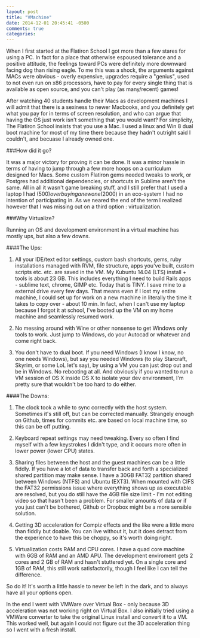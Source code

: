 ```yaml
---
layout: post
title: "VMachine"
date: 2014-12-01 20:45:41 -0500
comments: true
categories: 
---
```


When I first started at the Flatiron School I got more than a few stares for using a PC. In fact for a place that otherwise espoused tolerance and a positive attitude, the feelings toward PCs were definitely more downward facing dog than rising eagle. To me this was a shock, the arguments against MACs were obvious - overly expensive, upgrades require a "genius", used to not even run on x86 processors, have to pay for every single thing that is available as open source, and you can't play (as many/recent) games!

After watching 40 students handle their Macs as development machines I will admit that there is a sexiness to newer Macbooks, and you definitely get what you pay for in terms of screen resolution, and who can argue that having the OS just work isn't something that you would want? For simplicity, The Flatiron School insists that you use a Mac. I used a linux  and Win 8 dual boot machine for most of my time there because they hadn't outright said I couldn't, and becuase I already owned one. 

###How did it go?

It was a major victory for proving it can be done. It was a minor hassle in terms of having to jump through a few more hoops on a curriculum designed for Macs. Some custom Flatiron gems needed tweaks to work, or Postgres had additional dependencies, or shortcuts in Sublime aren't the same. All in all it wasn't game breaking stuff, and I still prefer that I used a laptop I had ($500) over buying a new one ($2000) in an eco-system I had no intention of participating in. As we neared the end of the term I realized however that I was missing out on a third option : virtualization.
<!-- more -->
###Why Virtualize?

Running an OS and development environment in a virtual machine has mostly ups, but also a few downs.

####The Ups:

1. All your IDE/text editor settings, custom bash shortcuts, gems, ruby installations managed with RVM, file structure, apps you've built, custom scripts etc. etc. are saved in the VM. My Kubuntu 14.04 (LTS) install + tools is about 23 GB. This includes everything I need to build Rails apps - sublime text, chrome, GIMP etc. Today that is TINY. I save mine to a external drive every few days. That means even if I lost my entire machine, I could set up for work on a new machine in literally the time it takes to copy over - about 10 min. In fact, when I can't use my laptop because I forgot it at school, I've booted up the VM on my home machine and seamlessly resumed work. 

3. No messing around with Wine or other nonsense to get Windows only tools to work. Just jump to Windows, do your Autocad or whatever and come right back. 

4. You don't have to dual boot. If you need Windows (I know I know, no one needs Windows), but say you needed Windows (to play Starcraft, Skyrim, or some LoL let's say), by using a VM you can just drop out and be in Windows. No rebooting at all. And obviously if you wanted to run a VM session of OS X inside OS X to isolate your dev environment, I'm pretty sure that wouldn't be too hard to do either.

####The Downs:

1. The clock took a while to sync correctly with the host system. Sometimes it's still off, but can be corrected manually. Strangely enough on Github, times for commits etc. are based on local machine time, so this can be off putting.  

2. Keyboard repeat settings may need tweaking. Every so often I find myself with a few keystrokes I didn't type, and it occurs more often in lower power (lower CPU) states.

3. Sharing files between the host and the guest machines can be a little fiddly. If you have a lot of data to transfer back and forth a specialized shared partition may make sense. I have a 30GB FAT32 partition shared between Windows (NTFS) and Ubuntu (EXT3). When mounted with CIFS the FAT32 permissions issue where everything shows up as executable are resolved, but you do still have the 4GB file size limit - I'm not editing video so that hasn't been a problem. For smaller amounts of data or if you just can't be bothered, Github or Dropbox might be a more sensible solution. 

4. Getting 3D acceleration for Compiz effects and the like were a little more than fiddly but doable. You can live without it, but it does detract from the experience to have this be choppy, so it's worth doing right. 

5. Virtualization costs RAM and CPU cores. I have a quad core machine with 6GB of RAM and an AMD APU. The development enviroment gets 2 cores and 2 GB of RAM and hasn't stuttered yet. On a single core and 1GB of RAM, this still work satisfactorily, though I feel like I can tell the difference. 


So do it! It's worth a little hassle to never be left in the dark, and to always have all your options open. 

In the end I went with VMWare over Virtual Box - only because 3D acceleration was not working right on Virtual Box.  I also initially tried using a VMWare converter to take the original Linux install and convert it to a VM. This worked well, but again I could not figure out the 3D acceleration thing  so I went with a fresh install. 

